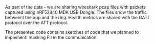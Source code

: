 As part of the data - we are sharing wireshark pcap files with packets captured using nRF52840 MDK USB Dongle. The files show the traffic betweent the app and the ring. Health metrics are shared with the GATT protocol over the ATT protocol. 

The presented code contains sketches of code that we planned to implement: masking PII in the communication  
